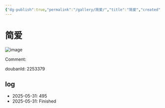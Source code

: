 ```yaml
---
{"dg-publish":true,"permalink":"/gallery/简爱/","title":"简爱","created":"2025-06-16T14:31:18.448+08:00"}
---
```



# 简爱

![image](https://hiraeth-picbed.oss-cn-beijing.aliyuncs.com/20250531155059.webp)

Comment: 



doubanId: 2253379

## log

- 2025-05-31: 495
- 2025-05-31: Finished
